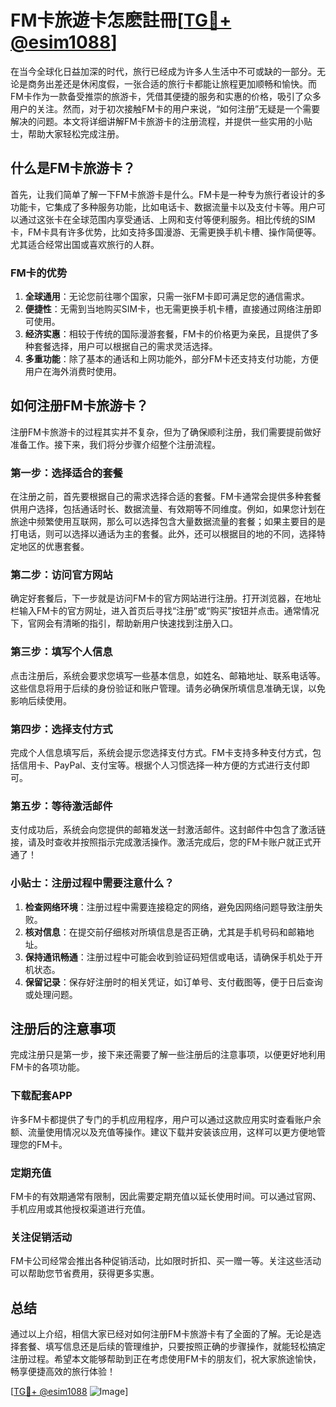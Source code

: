 # FM卡旅遊卡怎麽註冊[[TG💪+ @esim1088](https://t.me/s/esim1088)]

在当今全球化日益加深的时代，旅行已经成为许多人生活中不可或缺的一部分。无论是商务出差还是休闲度假，一张合适的旅行卡都能让旅程更加顺畅和愉快。而FM卡作为一款备受推崇的旅游卡，凭借其便捷的服务和实惠的价格，吸引了众多用户的关注。然而，对于初次接触FM卡的用户来说，“如何注册”无疑是一个需要解决的问题。本文将详细讲解FM卡旅游卡的注册流程，并提供一些实用的小贴士，帮助大家轻松完成注册。

## 什么是FM卡旅游卡？

首先，让我们简单了解一下FM卡旅游卡是什么。FM卡是一种专为旅行者设计的多功能卡，它集成了多种服务功能，比如电话卡、数据流量卡以及支付卡等。用户可以通过这张卡在全球范围内享受通话、上网和支付等便利服务。相比传统的SIM卡，FM卡具有许多优势，比如支持多国漫游、无需更换手机卡槽、操作简便等。尤其适合经常出国或喜欢旅行的人群。

### FM卡的优势

1. **全球通用**：无论您前往哪个国家，只需一张FM卡即可满足您的通信需求。
2. **便捷性**：无需到当地购买SIM卡，也无需更换手机卡槽，直接通过网络注册即可使用。
3. **经济实惠**：相较于传统的国际漫游套餐，FM卡的价格更为亲民，且提供了多种套餐选择，用户可以根据自己的需求灵活选择。
4. **多重功能**：除了基本的通话和上网功能外，部分FM卡还支持支付功能，方便用户在海外消费时使用。

## 如何注册FM卡旅游卡？

注册FM卡旅游卡的过程其实并不复杂，但为了确保顺利注册，我们需要提前做好准备工作。接下来，我们将分步骤介绍整个注册流程。

### 第一步：选择适合的套餐

在注册之前，首先要根据自己的需求选择合适的套餐。FM卡通常会提供多种套餐供用户选择，包括通话时长、数据流量、有效期等不同维度。例如，如果您计划在旅途中频繁使用互联网，那么可以选择包含大量数据流量的套餐；如果主要目的是打电话，则可以选择以通话为主的套餐。此外，还可以根据目的地的不同，选择特定地区的优惠套餐。

### 第二步：访问官方网站

确定好套餐后，下一步就是访问FM卡的官方网站进行注册。打开浏览器，在地址栏输入FM卡的官方网址，进入首页后寻找“注册”或“购买”按钮并点击。通常情况下，官网会有清晰的指引，帮助新用户快速找到注册入口。

### 第三步：填写个人信息

点击注册后，系统会要求您填写一些基本信息，如姓名、邮箱地址、联系电话等。这些信息将用于后续的身份验证和账户管理。请务必确保所填信息准确无误，以免影响后续使用。

### 第四步：选择支付方式

完成个人信息填写后，系统会提示您选择支付方式。FM卡支持多种支付方式，包括信用卡、PayPal、支付宝等。根据个人习惯选择一种方便的方式进行支付即可。

### 第五步：等待激活邮件

支付成功后，系统会向您提供的邮箱发送一封激活邮件。这封邮件中包含了激活链接，请及时查收并按照指示完成激活操作。激活完成后，您的FM卡账户就正式开通了！

### 小贴士：注册过程中需要注意什么？

1. **检查网络环境**：注册过程中需要连接稳定的网络，避免因网络问题导致注册失败。
2. **核对信息**：在提交前仔细核对所填信息是否正确，尤其是手机号码和邮箱地址。
3. **保持通讯畅通**：注册过程中可能会收到验证码短信或电话，请确保手机处于开机状态。
4. **保留记录**：保存好注册时的相关凭证，如订单号、支付截图等，便于日后查询或处理问题。

## 注册后的注意事项

完成注册只是第一步，接下来还需要了解一些注册后的注意事项，以便更好地利用FM卡的各项功能。

### 下载配套APP

许多FM卡都提供了专门的手机应用程序，用户可以通过这款应用实时查看账户余额、流量使用情况以及充值等操作。建议下载并安装该应用，这样可以更方便地管理您的FM卡。

### 定期充值

FM卡的有效期通常有限制，因此需要定期充值以延长使用时间。可以通过官网、手机应用或其他授权渠道进行充值。

### 关注促销活动

FM卡公司经常会推出各种促销活动，比如限时折扣、买一赠一等。关注这些活动可以帮助您节省费用，获得更多实惠。

## 总结

通过以上介绍，相信大家已经对如何注册FM卡旅游卡有了全面的了解。无论是选择套餐、填写信息还是后续的管理维护，只要按照正确的步骤操作，就能轻松搞定注册过程。希望本文能够帮助到正在考虑使用FM卡的朋友们，祝大家旅途愉快，畅享便捷高效的旅行体验！

[[TG💪+ @esim1088](https://t.me/s/esim1088) ![Image](https://i.postimg.cc/4NQfJmqS/Snipaste-2025-05-13-00-14-12.png)]